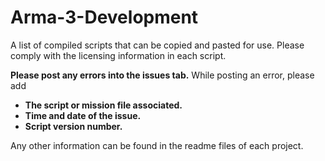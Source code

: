 # Arma-3-Development
A list of compiled scripts that can be copied and pasted for use.
Please comply with the licensing information in each script.

**Please post any errors into the issues tab.**
While posting an error, please add
   - **The script or mission file associated.**
   - **Time and date of the issue.**
   - **Script version number.**
   
   
Any other information can be found in the readme files of each project.
